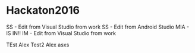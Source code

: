# Hackaton2016
SS - Edit from Visual Studio from work
SS - Edit from Android Studio
MIA - IS IN!!
IM - Edit from Visual Studio from work

TEst Alex
Test2 Alex
asxs
